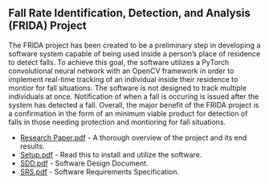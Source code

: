 ## Fall Rate Identification, Detection, and Analysis (FRIDA) Project 
The FRIDA project has been created to be a preliminary step in developing a software system capable of being used inside a person’s place of residence to detect falls. To achieve this goal, the software utilizes a PyTorch convolutional neural network with an OpenCV framework in order to implement real-time tracking of an individual inside their residence to montior for fall situations. The software is not designed to track multiple individuals at once. Notification of when a fall is occuring is issued after the system has detected a fall. Overall, the major benefit of the FRIDA project is a confirmation in the form of an minimum viable product for detection of falls in those needing protection and montioring for fall situations.
* [Research Paper.pdf](Research%20Paper.pdf) - A thorough overview of the project and its end results. 
* [Setup.pdf](Setup.pdf) - Read this to install and utilize the software.
* [SDD.pdf](SDD.pdf) - Software Design Document.
* [SRS.pdf](SRS.pdf) - Software Requirements Specification.
